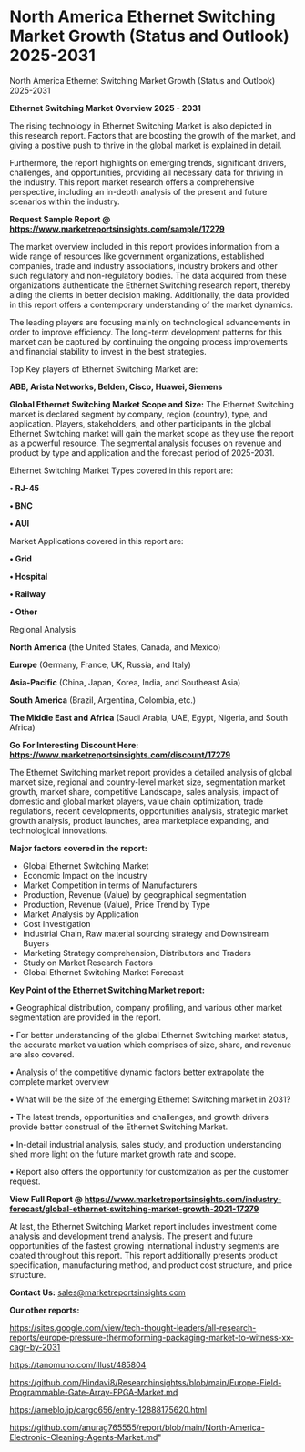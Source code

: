 # North America Ethernet Switching Market Growth (Status and Outlook) 2025-2031
 North America Ethernet Switching Market Growth (Status and Outlook) 2025-2031

<Strong> Ethernet Switching Market Overview 2025 - 2031</strong>

The rising technology in Ethernet Switching Market is also depicted in this research report. Factors that are boosting the growth of the market, and giving a positive push to thrive in the global market is explained in detail.

Furthermore, the report highlights on emerging trends, significant drivers, challenges, and opportunities, providing all necessary data for thriving in the industry. This report market research offers a comprehensive perspective, including an in-depth analysis of the present and future scenarios within the industry.

<strong>Request Sample Report @ <a href=https://www.marketreportsinsights.com/sample/17279>https://www.marketreportsinsights.com/sample/17279</a></strong>

The market overview included in this report provides information from a wide range of resources like government organizations, established companies, trade and industry associations, industry brokers and other such regulatory and non-regulatory bodies. The data acquired from these organizations authenticate the Ethernet Switching research report, thereby aiding the clients in better decision making. Additionally, the data provided in this report offers a contemporary understanding of the market dynamics.

The leading players are focusing mainly on technological advancements in order to improve efficiency. The long-term development patterns for this market can be captured by continuing the ongoing process improvements and financial stability to invest in the best strategies.

Top Key players of Ethernet Switching Market are:

<strong>ABB, Arista Networks, Belden, Cisco, Huawei, Siemens</strong>

<strong><b>Global Ethernet Switching Market Scope and Size:</b></strong>
The Ethernet Switching market is declared segment by company, region (country), type, and application. Players, stakeholders, and other participants in the global Ethernet Switching market will gain the market scope as they use the report as a powerful resource. The segmental analysis focuses on revenue and product by type and application and the forecast period of 2025-2031.

Ethernet Switching Market Types covered in this report are:

<strong>• RJ-45

• BNC

• AUI</strong>

Market Applications covered in this report are:

<strong>• Grid

• Hospital

• Railway

• Other</strong> 

Regional Analysis

<strong>North America</strong> (the United States, Canada, and Mexico)

<strong>Europe</strong> (Germany, France, UK, Russia, and Italy)

<strong>Asia-Pacific</strong> (China, Japan, Korea, India, and Southeast Asia)

<strong>South America</strong> (Brazil, Argentina, Colombia, etc.)

<strong>The Middle East and Africa</strong> (Saudi Arabia, UAE, Egypt, Nigeria, and South Africa)

<strong>Go For Interesting Discount Here: <a href=https://www.marketreportsinsights.com/discount/17279>https://www.marketreportsinsights.com/discount/17279</a></strong>

The Ethernet Switching market report provides a detailed analysis of global market size, regional and country-level market size, segmentation market growth, market share, competitive Landscape, sales analysis, impact of domestic and global market players, value chain optimization, trade regulations, recent developments, opportunities analysis, strategic market growth analysis, product launches, area marketplace expanding, and technological innovations.

<strong><b>Major factors covered in the report:</b></strong>
<ul>
  <li>Global Ethernet Switching Market </li>
  <li>Economic Impact on the Industry</li>
  <li>Market Competition in terms of Manufacturers</li>
  <li>Production, Revenue (Value) by geographical segmentation</li>
  <li>Production, Revenue (Value), Price Trend by Type</li>
  <li>Market Analysis by Application</li>
  <li>Cost Investigation</li>
  <li>Industrial Chain, Raw material sourcing strategy and Downstream Buyers</li>
  <li>Marketing Strategy comprehension, Distributors and Traders</li>
  <li>Study on Market Research Factors</li>
  <li>Global Ethernet Switching Market Forecast</li>
</ul>

<strong><b>Key Point of the Ethernet Switching Market report:</b></strong>

• Geographical distribution, company profiling, and various other market segmentation are provided in the report.

• For better understanding of the global Ethernet Switching market status, the accurate market valuation which comprises of size, share, and revenue are also covered.

• Analysis of the competitive dynamic factors better extrapolate the complete market overview

• What will be the size of the emerging Ethernet Switching market in 2031?

• The latest trends, opportunities and challenges, and growth drivers provide better construal of the Ethernet Switching Market.

• In-detail industrial analysis, sales study, and production understanding shed more light on the future market growth rate and scope.

• Report also offers the opportunity for customization as per the customer request.

<strong><b>View Full Report @ <a href=https://www.marketreportsinsights.com/industry-forecast/global-ethernet-switching-market-growth-2021-17279>https://www.marketreportsinsights.com/industry-forecast/global-ethernet-switching-market-growth-2021-17279</a></b></strong>


At last, the Ethernet Switching Market report includes investment come analysis and development trend analysis. The present and future opportunities of the fastest growing international industry segments are coated throughout this report. This report additionally presents product specification, manufacturing method, and product cost structure, and price structure.

<strong>Contact Us:</strong>
sales@marketreportsinsights.com

<strong>Our other reports:</strong>

<a href=https://sites.google.com/view/tech-thought-leaders/all-research-reports/europe-pressure-thermoforming-packaging-market-to-witness-xx-cagr-by-2031>https://sites.google.com/view/tech-thought-leaders/all-research-reports/europe-pressure-thermoforming-packaging-market-to-witness-xx-cagr-by-2031</a>

<a href=https://tanomuno.com/illust/485804>https://tanomuno.com/illust/485804</a>

<a href=https://github.com/Hindavi8/Researchinsightss/blob/main/Europe-Field-Programmable-Gate-Array-FPGA-Market.md>https://github.com/Hindavi8/Researchinsightss/blob/main/Europe-Field-Programmable-Gate-Array-FPGA-Market.md</a>

<a href=https://ameblo.jp/cargo656/entry-12888175620.html>https://ameblo.jp/cargo656/entry-12888175620.html</a>

<a href=https://github.com/anurag765555/report/blob/main/North-America-Electronic-Cleaning-Agents-Market.md>https://github.com/anurag765555/report/blob/main/North-America-Electronic-Cleaning-Agents-Market.md</a>"
